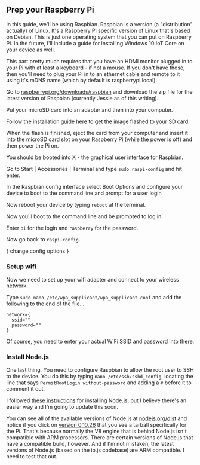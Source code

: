 ## Prep your Raspberry Pi

In this guide, we'll be using Raspbian. Raspbian is a version (a "distribution" actually) of Linux. It's a Raspberry Pi specific version of Linux that's based on Debian. This is just one operating system that you can put on Raspberry Pi. In the future, I'll include a guide for installing Windows 10 IoT Core on your device as well.

This part pretty much requires that you have an HDMI monitor plugged in to your Pi with at least a keyboard - if not a mouse. If you don't have those, then you'll need to plug your Pi in to an ethernet cable and remote to it using it's mDNS name (which by default is raspberrypi.local).

Go to <a href="https://www.raspberrypi.org/downloads/raspbian/">raspberrypi.org/downloads/raspbian</a> and download the zip file for the latest version of Raspbian (currently Jessie as of this writing).

Put your microSD card into an adapter and then into your computer.

Follow the installation guide <a href="https://www.raspberrypi.org/documentation/installation/installing-images/README.md">here</a> to get the image flashed to your SD card.

When the flash is finished, eject the card from your computer and insert it into the microSD card slot on your Raspberry Pi (while the power is off) and then power the Pi on.

You should be booted into X - the graphical user interface for Raspbian.

Go to Start | Accessories | Terminal and type `sudo raspi-config` and hit enter.

In the Raspbian config interface select Boot Options and configure your device to boot to the command line and prompt for a user login

Now reboot your device by typing `reboot` at the terminal.

Now you'll boot to the command line and be prompted to log in

Enter `pi` for the login and `raspberry` for the password.

Now go back to `raspi-config`.

{ change config options }

### Setup wifi
Now we need to set up your wifi adapter and connect to your wireless network.

Type `sudo nano /etc/wpa_supplicant/wpa_supplicant.conf` and add the following to the end of the file...

```
network={
  ssid=""
  password=""
}
```

Of course, you need to enter your actual WiFi SSID and password into there.

### Install Node.js
One last thing. You need to configure Raspbian to allow the root user to SSH to the device. You do this by typing `nano /etc/ssh/sshd_config`, locating the line that says `PermitRootLogin without-password` and adding a `#` before it to comment it out.

I followed <a href="https://gist.github.com/stolsma/3301813">these instructions</a> for installing Node.js, but I believe there's an easier way and I'm going to update this soon.

You can see all of the available versions of Node.js at <a href="http://nodejs.org/dist">nodejs.org/dist</a> and notice if you click on <a href="http://nodejs.org/dist/v0.10.26/">version 0.10.26</a> that you see a tarball specifically for the Pi. That's because normally the V8 engine that is behind Node.js isn't compatible with ARM processors. There are certain versions of Node.js that have a compatible build, however. And if I'm not mistaken, the latest versions of Node.js (based on the io.js codebase) are ARM compatible. I need to test that out.  